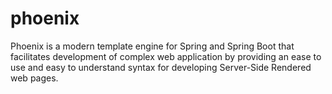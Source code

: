 # phoenix
Phoenix is a modern template engine for Spring and Spring Boot that facilitates development of complex web application by providing an ease to use and easy to understand syntax for developing Server-Side Rendered web pages.

